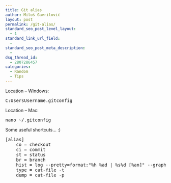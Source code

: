 ```yaml
---
title: Git alias
author: Miloš Gavrilović
layout: post
permalink: /git-alias/
standard_seo_post_level_layout:
  - 1
standard_link_url_field:
  -
standard_seo_post_meta_description:
  -
dsq_thread_id:
  - 2807286457
categories:
  - Random
  - Tips
---
```

Location &#8211; Windows:

<pre class="brush: plain; title: ; notranslate" title="">C:UsersUsername.gitconfig</pre>

Location &#8211; Mac:

<pre class="brush: plain; title: ; notranslate" title="">nano ~/.gitconfig</pre>

Some useful shortcuts&#8230; :)

<pre class="brush: plain; title: ; notranslate" title="">[alias]
	co = checkout
	ci = commit
	st = status
	br = branch
	hist = log --pretty=format:&quot;%h %ad | %s%d [%an]&quot; --graph --date=short
	type = cat-file -t
	dump = cat-file -p
</pre>
